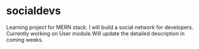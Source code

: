 # socialdevs
Learning project for MERN stack. I will build a social network for developers.
<br/>
Currently working on User module.Will update the detailed description in coming weeks.
